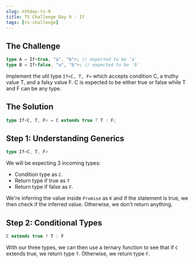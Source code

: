 ```yaml
---
slug: nthday-ts-9
title: TS Challenge Day 9 - If
tags: [ts-challenge]
---
```


## The Challenge

```ts
type A = If<true, "a", "b">; // expected to be 'a'
type B = If<false, "a", "b">; // expected to be 'b'
```

Implement the util type `If<C, T, F>` which accepts condition C, a truthy value T, and a falsy value F. C is expected to be either true or false while T and F can be any type.

<!-- truncate -->

## The Solution

```ts
type If<C, T, F> = C extends true ? T : F;
```

## Step 1: Understanding Generics

```ts
type If<C, T, F>
```

We will be expecting 3 incoming types:

- Condition type as `C`.
- Return type if true as `T`
- Return type if false as `F`.

We're inferring the value inside `Promise` as `K` and if the statement is true, we then check if the inferred value. Otherwise, we don't return anything.

## Step 2: Conditional Types

```ts
C extends true ? T : F
```

With our three types, we can then use a ternary function to see that if `C` extends true, we return type `T`. Otherwise, we return type `F`.
